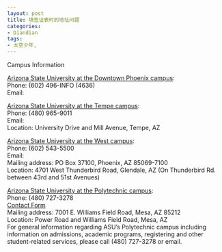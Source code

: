 ```yaml
---
layout: post
title: 填签证表时的地址问题
categories:
- Diandian
tags:
- 太空少年, 
---
```

Campus Information
<p><a href="http://www.asu.edu/downtownphoenix/">Arizona State University at the Downtown Phoenix campus</a>:<br />Phone: (602) 496-INFO (4636)<br />Email:</p>
<p><a href="http://www.asu.edu/">Arizona State University at the Tempe campus</a>:<br />Phone: (480) 965-9011<br />Email:<br />Location: University Drive and Mill Avenue, Tempe, AZ</p>
<p><a href="http://www.west.asu.edu/">Arizona State University at the West campus</a>:<br />Phone: (602) 543-5500<br />Email:<br />Mailing address: PO Box 37100, Phoenix, AZ 85069-7100<br />Location: 4701 West Thunderbird Road, Glendale, AZ (On Thunderbird Rd. between 43rd and 51st Avenues)</p>
<p><a href="http://www.poly.asu.edu/">Arizona State University at the Polytechnic campus</a>:<br />Phone: (480) 727-3278<br /><a href="http://www.poly.asu.edu/contact/">Contact Form</a><br />Mailing address: 7001 E. Williams Field Road, Mesa, AZ 85212<br />Location: Power Road and Williams Field Road, Mesa, AZ<br />For general information regarding ASU’s Polytechnic campus including information on admissions, academic programs, registering and other student-related services, please call (480) 727-3278 or email.</p>